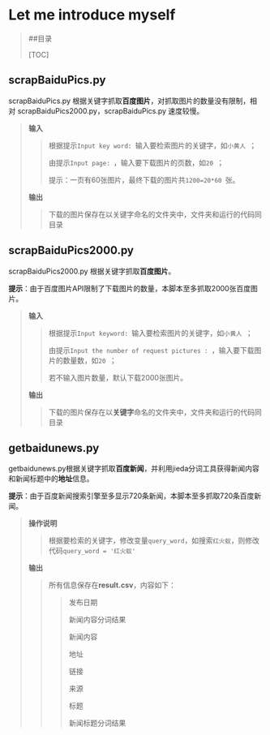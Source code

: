 # Let me introduce myself

>##目录
>
>[TOC]

## scrapBaiduPics.py

scrapBaiduPics.py 根据关键字抓取**百度图片**，对抓取图片的数量没有限制，相对 scrapBaiduPics2000.py，scrapBaiduPics.py 速度较慢。

>**输入**
>
>> 根据提示`Input key word: `输入要检索图片的关键字，如`小黄人 `；
>>
>> 由提示`Input page: `，输入要下载图片的页数，如`20 `；
>>
>> 提示：一页有60张图片，最终下载的图片共`1200=20*60 `张。
>
>**输出**
>>下载的图片保存在以关键字命名的文件夹中，文件夹和运行的代码同目录

## scrapBaiduPics2000.py

scrapBaiduPics2000.py 根据关键字抓取**百度图片**。

**提示**：由于百度图片API限制了下载图片的数量，本脚本至多抓取2000张百度图片。

>**输入**
>
>> 根据提示`Input keyword: `输入要检索图片的关键字，如`小黄人 `；
>>
>> 由提示`Input the number of request pictures : `，输入要下载图片的数量数，如`20 `；
>>
>> 若不输入图片数量，默认下载2000张图片。
>
>**输出**
>>下载的图片保存在以**关键字**命名的文件夹中，文件夹和运行的代码同目录

## getbaidunews.py

getbaidunews.py根据关键字抓取**百度新闻**，并利用jieda分词工具获得新闻内容和新闻标题中的**地址**信息。

**提示**：由于百度新闻搜索引擎至多显示720条新闻，本脚本至多抓取720条百度新闻。


>**操作说明**
>
>> 根据要检索的关键字，修改变量`query_word`，如搜索`红火蚁`，则修改代码`query_word = '红火蚁'`
>
>**输出**
>>所有信息保存在**result.csv**，内容如下：
>>
>>>发布日期
>>>
>>>新闻内容分词结果
>>>
>>>新闻内容
>>>
>>>地址
>>>
>>>链接
>>>
>>>来源
>>>
>>>标题
>>>
>>>新闻标题分词结果
